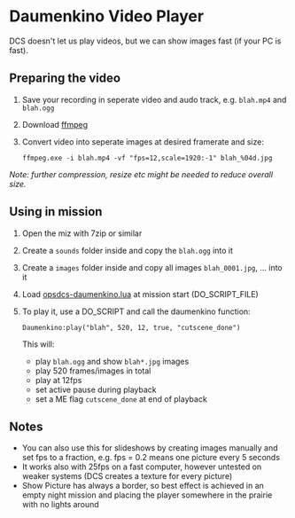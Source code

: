 # Daumenkino Video Player

DCS doesn't let us play videos, but we can show images fast (if your PC is fast).

## Preparing the video

1. Save your recording in seperate video and audo track, e.g. `blah.mp4` and `blah.ogg`
2. Download [ffmpeg](https://www.ffmpeg.org/download.html)
3. Convert video into seperate images at desired framerate and size:
    
    `ffmpeg.exe -i blah.mp4 -vf "fps=12,scale=1920:-1" blah_%04d.jpg`

*Note: further compression, resize etc might be needed to reduce overall size.*

## Using in mission

1. Open the miz with 7zip or similar
2. Create a `sounds` folder inside and copy the `blah.ogg` into it
3. Create a `images` folder inside and copy all images `blah_0001.jpg`, ... into it
4. Load [opsdcs-daumenkino.lua](opsdcs-daumenkino.lua) at mission start (DO_SCRIPT_FILE)
5. To play it, use a DO_SCRIPT and call the daumenkino function:

    `Daumenkino:play("blah", 520, 12, true, "cutscene_done")`

    This will:
    - play `blah.ogg` and show `blah*.jpg` images
    - play 520 frames/images in total
    - play at 12fps
    - set active pause during playback
    - set a ME flag `cutscene_done` at end of playback

## Notes

- You can also use this for slideshows by creating images manually and set fps to a fraction, e.g. fps = 0.2 means one picture every 5 seconds
- It works also with 25fps on a fast computer, however untested on weaker systems (DCS creates a texture for every picture)
- Show Picture has always a border, so best effect is achieved in an empty night mission and placing the player somewhere in the prairie with no lights around

